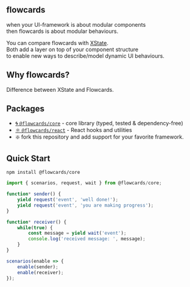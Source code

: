 ## flowcards

when your UI-framework is about modular components<br/>
then flowcards is about modular behaviours.

You can compare flowcards with [XState](https://github.com/davidkpiano/xstate).<br/>
Both add a layer on top of your component structure<br/>
to enable new ways to describe/model dynamic UI behaviours.<br/>

## Why flowcards?

Difference between XState and Flowcards.

## Packages

- [🌀 `@flowcards/core`](https://github.com/ThomasDeutsch/flowcards/tree/master/packages/core) - core library (typed, tested & dependency-free)
- [⚛️ `@flowcards/react`](https://github.com/ThomasDeutsch/flowcards/tree/master/packages/react) - React hooks and utilities
- ❇️ fork this repository and add support for your favorite framework.

## Quick Start

```
npm install @flowcards/core
```

```javascript
import { scenarios, request, wait } from @flowcards/core;

function* sender() {
    yield request('event', 'well done!');
    yield request('event', 'you are making progress');
}

function* receiver() {
    while(true) {
        const message = yield wait('event');
        console.log('received message: ', message);
    }
}

scenarios(enable => {
    enable(sender);
    enable(receiver);
});
```
